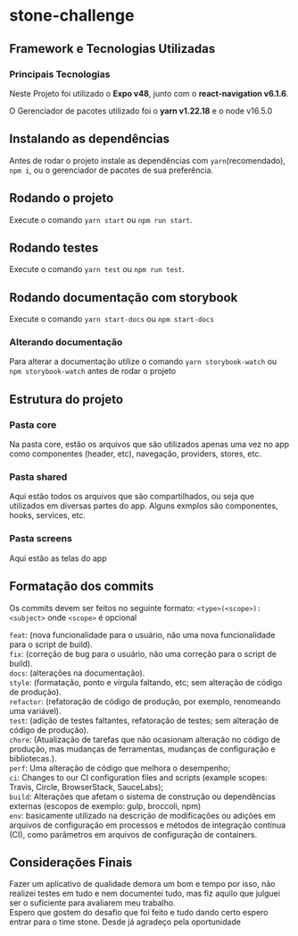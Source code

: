 # stone-challenge

## Framework e Tecnologias Utilizadas

### Principais Tecnologias

Neste Projeto foi utilizado o **Expo v48**, junto com o **react-navigation v6.1.6**.

O Gerenciador de pacotes utilizado foi o **yarn v1.22.18** e o node v16.5.0

## Instalando as dependências

Antes de rodar o projeto instale as dependências com `yarn`(recomendado),  `npm i`,  ou o gerenciador de pacotes de sua preferência.

## Rodando o projeto

Execute o comando  `yarn start` ou `npm run start`.

## Rodando testes

Execute o comando `yarn test` ou `npm run test`.

## Rodando documentação com storybook

Execute o comando `yarn start-docs` ou `npm start-docs`


### Alterando documentação
Para alterar a documentação utilize o comando `yarn storybook-watch` ou `npm storybook-watch` antes de rodar o projeto

## Estrutura do projeto

### Pasta core
Na pasta core, estão os arquivos que são utilizados apenas uma vez no app como componentes (header, etc), navegação, providers, stores, etc. 

### Pasta shared
Aqui estão todos os arquivos que são compartilhados, ou seja que utilizados em diversas partes do app. Alguns exmplos são componentes, hooks, services, etc.  

### Pasta screens
Aqui estão as telas do app

## Formatação dos commits
Os commits devem ser feitos no seguinte formato: `<type>(<scope>): <subject>` onde `<scope>` é opcional

`feat`: (nova funcionalidade para o usuário, não uma nova funcionalidade para o script de build).   
`fix`: (correção de bug para o usuário, não uma correção para o script de build).  
`docs`: (alterações na documentação).  
`style`: (formatação, ponto e vírgula faltando, etc; sem alteração de código de produção).  
`refactor`: (refatoração de código de produção, por exemplo, renomeando uma variável).  
`test`: (adição de testes faltantes, refatoração de testes; sem alteração de código de produção).  
`chore`: (Atualização de tarefas que não ocasionam alteração no código de produção, mas mudanças de ferramentas, mudanças de configuração e bibliotecas.).  
`perf`: Uma alteração de código que melhora o desempenho;  
`ci`: Changes to our CI configuration files and scripts (example scopes: Travis, Circle, BrowserStack, SauceLabs);  
`build`: Alterações que afetam o sistema de construção ou dependências externas (escopos de exemplo: gulp, broccoli, npm)  
`env`: basicamente utilizado na descrição de modificações ou adições em arquivos de configuração em processos e métodos de integração contínua (CI), como parâmetros em arquivos de configuração de containers.  

## Considerações Finais
Fazer um aplicativo de qualidade demora um bom e tempo por isso, não realizei testes em tudo e nem documentei tudo, mas fiz aquilo que julguei ser o suficiente para avaliarem meu trabalho.  
Espero que gostem do desafio que foi feito e tudo dando certo espero entrar para o time stone.
Desde já agradeço pela oportunidade